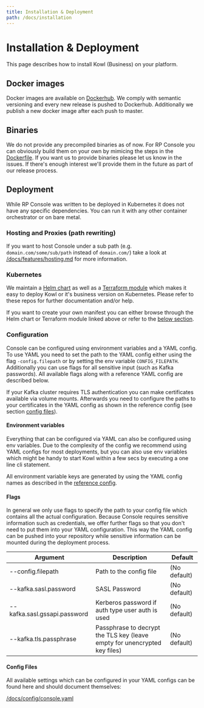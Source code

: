 ```yaml
---
title: Installation & Deployment
path: /docs/installation
---
```


# Installation & Deployment

This page describes how to install Kowl (Business) on your platform.

## Docker images

Docker images are available on [Dockerhub](https://hub.docker.com/r/vectorized/console/tags). We comply with semantic versioning and every new release is pushed to Dockerhub.
Additionally we publish a new docker image after each push to master.

## Binaries

We do not provide any precompiled binaries as of now. For RP Console you can obviously build them on your own by mimicing the steps in the [Dockerfile](../Dockerfile).
If you want us to provide binaries please let us know in the issues. If there's enough interest we'll provide them in the future as part of our release process.

## Deployment

While RP Console was written to be deployed in Kubernetes it does not have any specific dependencies. You can run it with any other container orchestrator or on bare metal.

### Hosting and Proxies (path rewriting)

If you want to host Console under a sub path (e.g. `domain.com/some/sub/path` instead of `domain.com/`) take a look at [/docs/features/hosting.md](./features/hosting.md) for more information.

### Kubernetes

We maintain a [Helm chart](https://github.com/cloudhut/charts) as well as a [Terraform module](https://github.com/cloudhut/terraform-modules) which makes it easy to deploy Kowl or it's business version on Kubernetes. Please refer to these repos for further documentation and/or help.

If you want to create your own manifest you can either browse through the Helm chart or Terraform module linked above or refer to the [below section](#other).

### Configuration

Console can be configured using environment variables and a YAML config. To use YAML you need to set the path to the YAML config either using the flag `-config.filepath` or by setting the env variable `CONFIG_FILEPATH`. Additionally you can use flags for all sensitive input (such as Kafka passwords). All available flags along with a reference YAML config are described below.

If your Kafka cluster requires TLS authentication you can make certificates available via volume mounts. Afterwards you need to configure the paths to your certificates in the YAML config as shown in the reference config (see section [config files](#config-files)).

#### Environment variables

Everything that can be configured via YAML can also be configured using env variables. Due to the complexity of the config we recommend using YAML configs for most deployments, but you can also use env variables which might be handy to start Kowl within a few secs by executing a one line cli statement.

All environment variable keys are generated by using the YAML config names as described in the [reference config](/docs/config/console.yaml).

#### Flags

In general we only use flags to specify the path to your config file which contains all the actual configuration. Because Console requires sensitive information such as credentials, we offer further flags so that you don't need to put them into your YAML configuration. This way the YAML config can be pushed into your repository while sensitive information can be mounted during the deployment process.

| Argument | Description | Default |
| --- | --- | --- |
| --config.filepath | Path to the config file | (No default) |
| --kafka.sasl.password | SASL Password | (No default) |
| --kafka.sasl.gssapi.password | Kerberos password if auth type user auth is used | (No default) |
| --kafka.tls.passphrase | Passphrase to decrypt the TLS key (leave empty for unencrypted key files) | (No default) |

#### Config Files

All available settings which can be configured in your YAML configs can be found here and should document themselves:

[/docs/config/console.yaml](https://github.com/redpanda-data/console/blob/master/docs/config/console.yaml)
